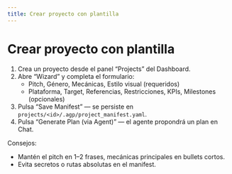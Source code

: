 ```yaml
---
title: Crear proyecto con plantilla
---
```


# Crear proyecto con plantilla

1) Crea un proyecto desde el panel “Projects” del Dashboard.
2) Abre “Wizard” y completa el formulario:
   - Pitch, Género, Mecánicas, Estilo visual (requeridos)
   - Plataforma, Target, Referencias, Restricciones, KPIs, Milestones (opcionales)
3) Pulsa “Save Manifest” — se persiste en `projects/<id>/.agp/project_manifest.yaml`.
4) Pulsa “Generate Plan (via Agent)” — el agente propondrá un plan en Chat.

Consejos:
- Mantén el pitch en 1–2 frases, mecánicas principales en bullets cortos.
- Evita secretos o rutas absolutas en el manifest.

